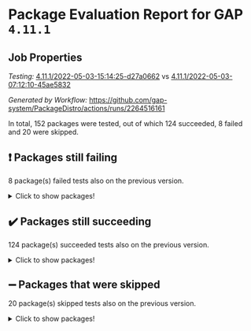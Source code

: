 # Package Evaluation Report for GAP `4.11.1`

## Job Properties

*Testing:* [4.11.1/2022-05-03-15:14:25-d27a0662](https://github.com/gap-system/PackageDistro/blob/data/reports/4.11.1/2022-05-03-15:14:25-d27a0662) vs [4.11.1/2022-05-03-07:12:10-45ae5832](https://github.com/gap-system/PackageDistro/blob/data/reports/4.11.1/2022-05-03-07:12:10-45ae5832)

*Generated by Workflow:* https://github.com/gap-system/PackageDistro/actions/runs/2264516161

In total, 152 packages were tested, out of which 124 succeeded, 8 failed and 20 were skipped.

## :exclamation: Packages still failing

8 package(s) failed tests also on the previous version.
<details><summary>Click to show packages!</summary>

- fining 1.4.1 [(failure)](https://github.com/gap-system/PackageDistro/runs/6275303747?check_suite_focus=true)
- francy 1.2.4 [(failure)](https://github.com/gap-system/PackageDistro/runs/6275304297?check_suite_focus=true)
- hap 1.39 [(failure)](https://github.com/gap-system/PackageDistro/runs/6275313651?check_suite_focus=true)
- normalizinterface 1.3.2 [(failure)](https://github.com/gap-system/PackageDistro/runs/6275316953?check_suite_focus=true)
- packagemanager 1.2 [(failure)](https://github.com/gap-system/PackageDistro/runs/6275317471?check_suite_focus=true)
- recog 1.3.2 [(failure)](https://github.com/gap-system/PackageDistro/runs/6275318757?check_suite_focus=true)
- semigroups 4.0.0 [(failure)](https://github.com/gap-system/PackageDistro/runs/6275319268?check_suite_focus=true)
- transgrp 3.6.1 [(failure)](https://github.com/gap-system/PackageDistro/runs/6275320899?check_suite_focus=true)
</details>

## :heavy_check_mark: Packages still succeeding

124 package(s) succeeded tests also on the previous version.
<details><summary>Click to show packages!</summary>

- ace 5.4 [(success)](https://github.com/gap-system/PackageDistro/runs/6275300054?check_suite_focus=true)
- aclib 1.3.2 [(success)](https://github.com/gap-system/PackageDistro/runs/6275300177?check_suite_focus=true)
- agt 0.2 [(success)](https://github.com/gap-system/PackageDistro/runs/6275300275?check_suite_focus=true)
- alnuth 3.2.1 [(success)](https://github.com/gap-system/PackageDistro/runs/6275300370?check_suite_focus=true)
- anupq 3.2.6 [(success)](https://github.com/gap-system/PackageDistro/runs/6275300452?check_suite_focus=true)
- atlasrep 2.1.2 [(success)](https://github.com/gap-system/PackageDistro/runs/6275300543?check_suite_focus=true)
- autodoc 2022.03.10 [(success)](https://github.com/gap-system/PackageDistro/runs/6275300633?check_suite_focus=true)
- automata 1.15 [(success)](https://github.com/gap-system/PackageDistro/runs/6275300729?check_suite_focus=true)
- automgrp 1.3.2 [(success)](https://github.com/gap-system/PackageDistro/runs/6275300829?check_suite_focus=true)
- autpgrp 1.10.2 [(success)](https://github.com/gap-system/PackageDistro/runs/6275300939?check_suite_focus=true)
- cap 2022.05-02 [(success)](https://github.com/gap-system/PackageDistro/runs/6275301066?check_suite_focus=true)
- caratinterface 2.3.3 [(success)](https://github.com/gap-system/PackageDistro/runs/6275301176?check_suite_focus=true)
- cddinterface 2020.06.24 [(success)](https://github.com/gap-system/PackageDistro/runs/6275301341?check_suite_focus=true)
- circle 1.6.5 [(success)](https://github.com/gap-system/PackageDistro/runs/6275301447?check_suite_focus=true)
- cohomolo 1.6.10 [(success)](https://github.com/gap-system/PackageDistro/runs/6275301594?check_suite_focus=true)
- congruence 1.2.4 [(success)](https://github.com/gap-system/PackageDistro/runs/6275301683?check_suite_focus=true)
- corelg 1.56 [(success)](https://github.com/gap-system/PackageDistro/runs/6275301835?check_suite_focus=true)
- crime 1.6 [(success)](https://github.com/gap-system/PackageDistro/runs/6275301937?check_suite_focus=true)
- crisp 1.4.5 [(success)](https://github.com/gap-system/PackageDistro/runs/6275302016?check_suite_focus=true)
- crypting 0.10 [(success)](https://github.com/gap-system/PackageDistro/runs/6275302127?check_suite_focus=true)
- cryst 4.1.24 [(success)](https://github.com/gap-system/PackageDistro/runs/6275302212?check_suite_focus=true)
- crystcat 1.1.9 [(success)](https://github.com/gap-system/PackageDistro/runs/6275302331?check_suite_focus=true)
- ctbllib 1.3.4 [(success)](https://github.com/gap-system/PackageDistro/runs/6275302439?check_suite_focus=true)
- cubefree 1.19 [(success)](https://github.com/gap-system/PackageDistro/runs/6275302562?check_suite_focus=true)
- curlinterface 2.2.2 [(success)](https://github.com/gap-system/PackageDistro/runs/6275302655?check_suite_focus=true)
- cvec 2.7.5 [(success)](https://github.com/gap-system/PackageDistro/runs/6275302746?check_suite_focus=true)
- datastructures 0.2.7 [(success)](https://github.com/gap-system/PackageDistro/runs/6275302857?check_suite_focus=true)
- deepthought 1.0.5 [(success)](https://github.com/gap-system/PackageDistro/runs/6275302925?check_suite_focus=true)
- design 1.7 [(success)](https://github.com/gap-system/PackageDistro/runs/6275303015?check_suite_focus=true)
- difsets 2.3.1 [(success)](https://github.com/gap-system/PackageDistro/runs/6275303089?check_suite_focus=true)
- digraphs 1.5.2 [(success)](https://github.com/gap-system/PackageDistro/runs/6275303164?check_suite_focus=true)
- edim 1.3.5 [(success)](https://github.com/gap-system/PackageDistro/runs/6275303246?check_suite_focus=true)
- example 4.3.1 [(success)](https://github.com/gap-system/PackageDistro/runs/6275303342?check_suite_focus=true)
- factint 1.6.3 [(success)](https://github.com/gap-system/PackageDistro/runs/6275303452?check_suite_focus=true)
- ferret 1.0.7 [(success)](https://github.com/gap-system/PackageDistro/runs/6275303547?check_suite_focus=true)
- fga 1.4.0 [(success)](https://github.com/gap-system/PackageDistro/runs/6275303660?check_suite_focus=true)
- float 1.0.3 [(success)](https://github.com/gap-system/PackageDistro/runs/6275303847?check_suite_focus=true)
- format 1.4.3 [(success)](https://github.com/gap-system/PackageDistro/runs/6275303940?check_suite_focus=true)
- forms 1.2.7 [(success)](https://github.com/gap-system/PackageDistro/runs/6275304034?check_suite_focus=true)
- fplsa 1.2.5 [(success)](https://github.com/gap-system/PackageDistro/runs/6275304115?check_suite_focus=true)
- fr 2.4.8 [(success)](https://github.com/gap-system/PackageDistro/runs/6275304212?check_suite_focus=true)
- fwtree 1.3 [(success)](https://github.com/gap-system/PackageDistro/runs/6275312523?check_suite_focus=true)
- gbnp 1.0.5 [(success)](https://github.com/gap-system/PackageDistro/runs/6275312644?check_suite_focus=true)
- generalizedmorphismsforcap 2022.05-01 [(success)](https://github.com/gap-system/PackageDistro/runs/6275312802?check_suite_focus=true)
- genss 1.6.6 [(success)](https://github.com/gap-system/PackageDistro/runs/6275312932?check_suite_focus=true)
- gradedringforhomalg 2022.03-01 [(success)](https://github.com/gap-system/PackageDistro/runs/6275313022?check_suite_focus=true)
- grape 4.8.5 [(success)](https://github.com/gap-system/PackageDistro/runs/6275313093?check_suite_focus=true)
- groupoids 1.69 [(success)](https://github.com/gap-system/PackageDistro/runs/6275313194?check_suite_focus=true)
- grpconst 2.6.2 [(success)](https://github.com/gap-system/PackageDistro/runs/6275313289?check_suite_focus=true)
- guarana 0.96.3 [(success)](https://github.com/gap-system/PackageDistro/runs/6275313395?check_suite_focus=true)
- guava 3.16 [(success)](https://github.com/gap-system/PackageDistro/runs/6275313538?check_suite_focus=true)
- hapcryst 0.1.14 [(success)](https://github.com/gap-system/PackageDistro/runs/6275313756?check_suite_focus=true)
- hecke 1.5.3 [(success)](https://github.com/gap-system/PackageDistro/runs/6275313860?check_suite_focus=true)
- help 3.5 [(success)](https://github.com/gap-system/PackageDistro/runs/6275313989?check_suite_focus=true)
- idrel 2.43 [(success)](https://github.com/gap-system/PackageDistro/runs/6275314087?check_suite_focus=true)
- images 1.3.1 [(success)](https://github.com/gap-system/PackageDistro/runs/6275314189?check_suite_focus=true)
- intpic 0.2.4 [(success)](https://github.com/gap-system/PackageDistro/runs/6275314344?check_suite_focus=true)
- io 4.7.2 [(success)](https://github.com/gap-system/PackageDistro/runs/6275314441?check_suite_focus=true)
- irredsol 1.4.3 [(success)](https://github.com/gap-system/PackageDistro/runs/6275314557?check_suite_focus=true)
- json 2.1.0 [(success)](https://github.com/gap-system/PackageDistro/runs/6275314658?check_suite_focus=true)
- jupyterkernel 1.4.1 [(success)](https://github.com/gap-system/PackageDistro/runs/6275314778?check_suite_focus=true)
- jupyterviz 1.5.1 [(success)](https://github.com/gap-system/PackageDistro/runs/6275314879?check_suite_focus=true)
- kan 1.34 [(success)](https://github.com/gap-system/PackageDistro/runs/6275315007?check_suite_focus=true)
- kbmag 1.5.9 [(success)](https://github.com/gap-system/PackageDistro/runs/6275315105?check_suite_focus=true)
- laguna 3.9.5 [(success)](https://github.com/gap-system/PackageDistro/runs/6275315218?check_suite_focus=true)
- liealgdb 2.2.1 [(success)](https://github.com/gap-system/PackageDistro/runs/6275315323?check_suite_focus=true)
- liepring 2.6 [(success)](https://github.com/gap-system/PackageDistro/runs/6275315418?check_suite_focus=true)
- liering 2.4.2 [(success)](https://github.com/gap-system/PackageDistro/runs/6275315501?check_suite_focus=true)
- linearalgebraforcap 2022.04-02 [(success)](https://github.com/gap-system/PackageDistro/runs/6275315588?check_suite_focus=true)
- loops 3.4.1 [(success)](https://github.com/gap-system/PackageDistro/runs/6275315667?check_suite_focus=true)
- lpres 1.0.3 [(success)](https://github.com/gap-system/PackageDistro/runs/6275315753?check_suite_focus=true)
- majoranaalgebras 1.4 [(success)](https://github.com/gap-system/PackageDistro/runs/6275315827?check_suite_focus=true)
- mapclass 1.4.5 [(success)](https://github.com/gap-system/PackageDistro/runs/6275315936?check_suite_focus=true)
- matgrp 0.64 [(success)](https://github.com/gap-system/PackageDistro/runs/6275316021?check_suite_focus=true)
- modisom 2.5.2 [(success)](https://github.com/gap-system/PackageDistro/runs/6275316112?check_suite_focus=true)
- modulepresentationsforcap 2022.05-01 [(success)](https://github.com/gap-system/PackageDistro/runs/6275316230?check_suite_focus=true)
- monoidalcategories 2022.05-02 [(success)](https://github.com/gap-system/PackageDistro/runs/6275316385?check_suite_focus=true)
- nconvex 2020.11-04 [(success)](https://github.com/gap-system/PackageDistro/runs/6275316596?check_suite_focus=true)
- nilmat 1.4.1 [(success)](https://github.com/gap-system/PackageDistro/runs/6275316717?check_suite_focus=true)
- nock 1.5 [(success)](https://github.com/gap-system/PackageDistro/runs/6275316828?check_suite_focus=true)
- nq 2.5.8 [(success)](https://github.com/gap-system/PackageDistro/runs/6275317065?check_suite_focus=true)
- numericalsgps 1.3.0 [(success)](https://github.com/gap-system/PackageDistro/runs/6275317174?check_suite_focus=true)
- openmath 11.5.1 [(success)](https://github.com/gap-system/PackageDistro/runs/6275317284?check_suite_focus=true)
- orb 4.8.4 [(success)](https://github.com/gap-system/PackageDistro/runs/6275317371?check_suite_focus=true)
- patternclass 2.4.2 [(success)](https://github.com/gap-system/PackageDistro/runs/6275317553?check_suite_focus=true)
- permut 2.0.4 [(success)](https://github.com/gap-system/PackageDistro/runs/6275317635?check_suite_focus=true)
- polenta 1.3.10 [(success)](https://github.com/gap-system/PackageDistro/runs/6275317718?check_suite_focus=true)
- polymaking 0.8.6 [(success)](https://github.com/gap-system/PackageDistro/runs/6275317808?check_suite_focus=true)
- primgrp 3.4.2 [(success)](https://github.com/gap-system/PackageDistro/runs/6275317893?check_suite_focus=true)
- profiling 2.5.0 [(success)](https://github.com/gap-system/PackageDistro/runs/6275317977?check_suite_focus=true)
- qpa 1.33 [(success)](https://github.com/gap-system/PackageDistro/runs/6275318053?check_suite_focus=true)
- quagroup 1.8.3 [(success)](https://github.com/gap-system/PackageDistro/runs/6275318168?check_suite_focus=true)
- radiroot 2.9 [(success)](https://github.com/gap-system/PackageDistro/runs/6275318310?check_suite_focus=true)
- rcwa 4.6.4 [(success)](https://github.com/gap-system/PackageDistro/runs/6275318405?check_suite_focus=true)
- rds 1.8 [(success)](https://github.com/gap-system/PackageDistro/runs/6275318662?check_suite_focus=true)
- repndecomp 1.2.1 [(success)](https://github.com/gap-system/PackageDistro/runs/6275318831?check_suite_focus=true)
- repsn 3.1.0 [(success)](https://github.com/gap-system/PackageDistro/runs/6275318942?check_suite_focus=true)
- resclasses 4.7.2 [(success)](https://github.com/gap-system/PackageDistro/runs/6275319050?check_suite_focus=true)
- scscp 2.3.1 [(success)](https://github.com/gap-system/PackageDistro/runs/6275319141?check_suite_focus=true)
- sglppow 2.2 [(success)](https://github.com/gap-system/PackageDistro/runs/6275319369?check_suite_focus=true)
- sgpviz 0.999.5 [(success)](https://github.com/gap-system/PackageDistro/runs/6275319543?check_suite_focus=true)
- simpcomp 2.1.14 [(success)](https://github.com/gap-system/PackageDistro/runs/6275319654?check_suite_focus=true)
- singular 2020.12.18 [(success)](https://github.com/gap-system/PackageDistro/runs/6275319756?check_suite_focus=true)
- sla 1.5.3 [(success)](https://github.com/gap-system/PackageDistro/runs/6275319868?check_suite_focus=true)
- smallgrp 1.5 [(success)](https://github.com/gap-system/PackageDistro/runs/6275319959?check_suite_focus=true)
- smallsemi 0.6.13 [(success)](https://github.com/gap-system/PackageDistro/runs/6275320046?check_suite_focus=true)
- sonata 2.9.4 [(success)](https://github.com/gap-system/PackageDistro/runs/6275320146?check_suite_focus=true)
- sophus 1.25 [(success)](https://github.com/gap-system/PackageDistro/runs/6275320250?check_suite_focus=true)
- spinsym 1.5.2 [(success)](https://github.com/gap-system/PackageDistro/runs/6275320400?check_suite_focus=true)
- symbcompcc 1.3.2 [(success)](https://github.com/gap-system/PackageDistro/runs/6275320505?check_suite_focus=true)
- thelma 1.3 [(success)](https://github.com/gap-system/PackageDistro/runs/6275320605?check_suite_focus=true)
- tomlib 1.2.9 [(success)](https://github.com/gap-system/PackageDistro/runs/6275320700?check_suite_focus=true)
- toric 1.9.5 [(success)](https://github.com/gap-system/PackageDistro/runs/6275320801?check_suite_focus=true)
- ugaly 4.0.2 [(success)](https://github.com/gap-system/PackageDistro/runs/6275321070?check_suite_focus=true)
- unipot 1.5 [(success)](https://github.com/gap-system/PackageDistro/runs/6275321221?check_suite_focus=true)
- unitlib 4.1.0 [(success)](https://github.com/gap-system/PackageDistro/runs/6275321340?check_suite_focus=true)
- utils 0.72 [(success)](https://github.com/gap-system/PackageDistro/runs/6275321438?check_suite_focus=true)
- uuid 0.7 [(success)](https://github.com/gap-system/PackageDistro/runs/6275321515?check_suite_focus=true)
- walrus 0.9991 [(success)](https://github.com/gap-system/PackageDistro/runs/6275321656?check_suite_focus=true)
- wedderga 4.10.2 [(success)](https://github.com/gap-system/PackageDistro/runs/6275321769?check_suite_focus=true)
- xmod 2.88 [(success)](https://github.com/gap-system/PackageDistro/runs/6275321880?check_suite_focus=true)
- xmodalg 1.22 [(success)](https://github.com/gap-system/PackageDistro/runs/6275321988?check_suite_focus=true)
- yangbaxter 0.10.0 [(success)](https://github.com/gap-system/PackageDistro/runs/6275322130?check_suite_focus=true)
- zeromqinterface 0.13 [(success)](https://github.com/gap-system/PackageDistro/runs/6275322240?check_suite_focus=true)
</details>

## :heavy_minus_sign: Packages that were skipped

20 package(s) skipped tests also on the previous version.
<details><summary>Click to show packages!</summary>

- 4ti2interface 2022.03-01 [(skipped)](https://github.com/gap-system/PackageDistro/runs/6275180497?check_suite_focus=true)
- browse 1.8.14 [(skipped)](https://github.com/gap-system/PackageDistro/runs/6275180497?check_suite_focus=true)
- examplesforhomalg 2022.03-01 [(skipped)](https://github.com/gap-system/PackageDistro/runs/6275180497?check_suite_focus=true)
- gapdoc 1.6.5 [(skipped)](https://github.com/gap-system/PackageDistro/runs/6275180497?check_suite_focus=true)
- gauss 2022.03-01 [(skipped)](https://github.com/gap-system/PackageDistro/runs/6275180497?check_suite_focus=true)
- gaussforhomalg 2022.03-01 [(skipped)](https://github.com/gap-system/PackageDistro/runs/6275180497?check_suite_focus=true)
- gradedmodules 2022.03-01 [(skipped)](https://github.com/gap-system/PackageDistro/runs/6275180497?check_suite_focus=true)
- homalg 2022.03-01 [(skipped)](https://github.com/gap-system/PackageDistro/runs/6275180497?check_suite_focus=true)
- homalgtocas 2022.03-01 [(skipped)](https://github.com/gap-system/PackageDistro/runs/6275180497?check_suite_focus=true)
- io_forhomalg 2022.03-01 [(skipped)](https://github.com/gap-system/PackageDistro/runs/6275180497?check_suite_focus=true)
- itc 1.5.1 [(skipped)](https://github.com/gap-system/PackageDistro/runs/6275180497?check_suite_focus=true)
- localizeringforhomalg 2022.03-01 [(skipped)](https://github.com/gap-system/PackageDistro/runs/6275180497?check_suite_focus=true)
- matricesforhomalg 2022.04-01 [(skipped)](https://github.com/gap-system/PackageDistro/runs/6275180497?check_suite_focus=true)
- modules 2022.03-01 [(skipped)](https://github.com/gap-system/PackageDistro/runs/6275180497?check_suite_focus=true)
- polycyclic 2.16 [(skipped)](https://github.com/gap-system/PackageDistro/runs/6275180497?check_suite_focus=true)
- ringsforhomalg 2022.04-01 [(skipped)](https://github.com/gap-system/PackageDistro/runs/6275180497?check_suite_focus=true)
- sco 2022.03-01 [(skipped)](https://github.com/gap-system/PackageDistro/runs/6275180497?check_suite_focus=true)
- toolsforhomalg 2022.04-03 [(skipped)](https://github.com/gap-system/PackageDistro/runs/6275180497?check_suite_focus=true)
- toricvarieties 2022.03.23 [(skipped)](https://github.com/gap-system/PackageDistro/runs/6275180497?check_suite_focus=true)
- xgap 4.31 [(skipped)](https://github.com/gap-system/PackageDistro/runs/6275180497?check_suite_focus=true)
</details>

